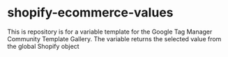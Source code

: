 # shopify-ecommerce-values
This is repository is for a variable template for the Google Tag Manager Community Template Gallery.  The variable returns the selected value from the global Shopify object

